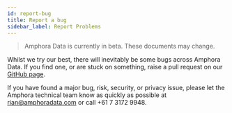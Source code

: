 ```yaml
---
id: report-bug
title: Report a bug
sidebar_label: Report Problems
---
```


> Amphora Data is currently in beta. These documents may change.

Whilst we try our best, there will inevitably be some bugs across Amphora Data. If you find one, or are stuck on something, raise a pull request on our [GitHub page](https://github.com/amphoradata). 

If you have found a major bug, risk, security, or privacy issue, please let the Amphora technical team know as quickly as possible at rian@amphoradata.com or call +61 7 3172 9948. 


